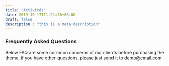 ```yaml
---
title: "Activités"
date: 2019-10-17T11:22:16+06:00
draft: false
description : "this is a meta description"
---
```


### Frequently Asked Questions

Below FAQ are some common concerns of our clients before purchasing the <br> theme, if you have other questions, please just send it to demo@email.com